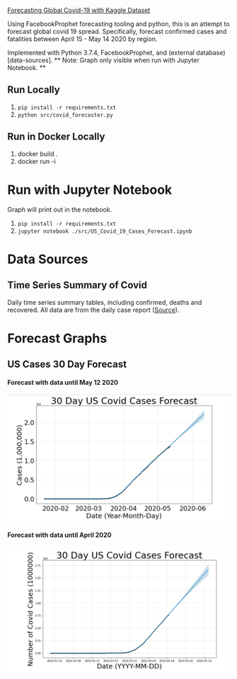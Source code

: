 [Forecasting Global Covid-19 with Kaggle Dataset](https://www.kaggle.com/c/covid19-global-forecasting-week-4)

Using FacebookProphet forecasting tooling and python, this is an attempt to forecast global covid 19 spread. Specifically, forecast confirmed cases and fatalities between April 15 - May 14 2020  by region.

Implemented with Python 3.7.4, FacebookProphet, and (external database)[data-sources].
** Note: Graph only visible when run with Jupyter Notebook. **

## Run Locally
1. `pip install -r requirements.txt`
1. `python src/covid_forecaster.py`


## Run in Docker Locally
1. docker build .
1. docker run -i <name of image created above>

# Run with Jupyter Notebook
Graph will print out in the notebook.
1. `pip install -r requirements.txt`
1. `jupyter notebook ./src/US_Covid_19_Cases_Forecast.ipynb`

# Data Sources
## Time Series Summary of Covid
Daily time series summary tables, including confirmed, deaths and recovered. All data are from the daily case report ([Source](https://github.com/CSSEGISandData/COVID-19/tree/master/csse_covid_19_data/csse_covid_19_time_series)).

# Forecast Graphs
## US Cases 30 Day Forecast
#### Forecast with data until May 12 2020
![US Cases 30 Day Forecast](./static_images/covid_us_cases_30_day_forecast_5_12_2020.png?raw=true "US Cases 30 Day Forecast")

#### Forecast with data until April 2020
![US Cases 30 Day Forecast](./static_images/covid_us_cases_30_day_forecast.png?raw=true "US Cases 30 Day Forecast")
